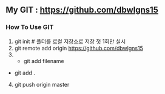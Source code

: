 ## My GIT : https://github.com/dbwlgns15

### How To Use GIT
1. git init # 폴더를 로컬 저장소로 저장 첫 1회만 실시
2. git remote add origin https://github.com/dbwlgns15
3. - git add filename
- git add .
4. git push origin master